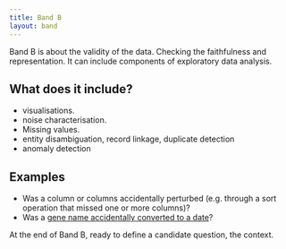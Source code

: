 ```yaml
---
title: Band B
layout: band
---
```


Band B is about the validity of the data. Checking the faithfulness and representation. It can include components of exploratory data analysis.

## What does it include?

* visualisations.
* noise characterisation.
* Missing values.
* entity disambiguation, record linkage, duplicate detection
* anomaly detection

## Examples

* Was a column or columns accidentally perturbed (e.g. through a sort operation that missed one or more columns)?
* Was a [gene name accidentally converted to a date](http://bmcbioinformatics.biomedcentral.com/articles/10.1186/1471-2105-5-80)?


At the end of Band B, ready to define a candidate question, the context.
